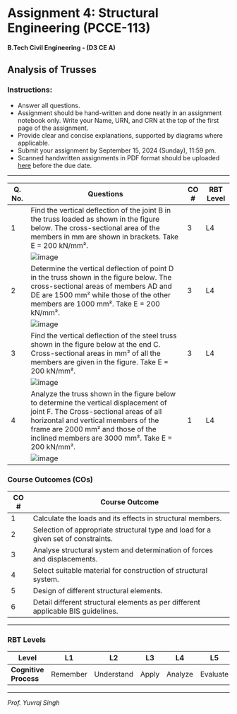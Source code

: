 # **Assignment 4: Structural Engineering (PCCE-113)**
**B.Tech Civil Engineering - (D3 CE A)**

## Analysis of Trusses

### **Instructions:**
- Answer all questions.
- Assignment should be hand-written and done neatly in an assignment notebook only. Write your Name, URN, and CRN at the top of the first page of the assignment.
- Provide clear and concise explanations, supported by diagrams where applicable.
- Submit your assignment by September 15, 2024 (Sunday), 11:59 pm.
- Scanned handwritten assignments in PDF format should be uploaded [here](https://guru.gndec.ac.in/guru/mod/assign/view.php?id=788) before the due date.

---

| **Q. No.** | **Questions**                                                                                         | **CO #** | **RBT Level** |
|------------|--------------------------------------------------------------------------------------------------------|----------|---------------|
| 1          | Find the vertical deflection of the joint B in the truss loaded as shown in the figure below. The cross-sectional area of the members in mm are shown in brackets. Take E = 200 kN/mm². | 3 | L4 |
| | ![image](https://github.com/user-attachments/assets/1f457144-0eb5-48d2-a4d6-496d78912ebb) | | | 
| 2 | Determine the vertical deflection of point D in the truss shown in the figure below. The cross-sectional areas of members AD and DE are 1500 mm² while those of the other members are 1000 mm². Take E = 200 kN/mm².| 3 | L4 |
| | ![image](https://github.com/user-attachments/assets/9aaa818e-495d-4215-8616-06b7835a252f) | | |
| 3 | Find the vertical deflection of the steel truss shown in the figure below at the end C. Cross-sectional areas in mm² of all the members are given in the figure. Take E = 200 kN/mm².| 3 | L4 |
| | ![image](https://github.com/user-attachments/assets/7297be0d-86f4-491d-86dc-692897707cce) | | | 
| 4 | Analyze the truss shown in the figure below to determine the vertical displacement of joint F. The Cross-sectional areas of all horizontal and vertical members of the frame are 2000 mm² and those of the inclined members are 3000 mm². Take E = 200 kN/mm².| 1 | L4 |
| | ![image](https://github.com/user-attachments/assets/61c6fa63-9dc8-4141-ba34-a60cccfb6d4e) | | | 

### Course Outcomes (COs)

| **CO #** | **Course Outcome**                                                                                         |
|----------|------------------------------------------------------------------------------------------------------------|
| 1        | Calculate the loads and its effects in structural members.                                                |
| 2        | Selection of appropriate structural type and load for a given set of constraints.                         |
| 3        | Analyse structural system and determination of forces and displacements.                                  |
| 4        | Select suitable material for construction of structural system.                                           |
| 5        | Design of different structural elements.                                                                   |
| 6        | Detail different structural elements as per different applicable BIS guidelines.                          |

---

### RBT Levels

| **Level**            | L1       | L2         | L3      | L4      | L5      | L6      |
|----------------------|----------|------------|---------|---------|---------|---------|
| **Cognitive Process** | Remember | Understand | Apply   | Analyze | Evaluate| Create  |

---

*Prof. Yuvraj Singh*
